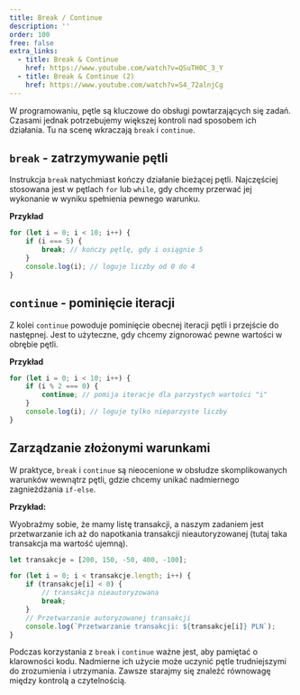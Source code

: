 ```yaml
---
title: Break / Continue
description: ''
order: 100
free: false
extra_links:
  - title: Break & Continue
    href: https://www.youtube.com/watch?v=QSuTH0C_3_Y
  - title: Break & Continue (2)
    href: https://www.youtube.com/watch?v=S4_72alnjCg
---
```


W programowaniu, pętle są kluczowe do obsługi powtarzających się zadań. Czasami jednak potrzebujemy większej kontroli nad sposobem ich działania. Tu na scenę wkraczają `break` i `continue`.

## `break` - zatrzymywanie pętli

Instrukcja `break` natychmiast kończy działanie bieżącej pętli. Najczęściej stosowana jest w pętlach `for` lub `while`, gdy chcemy przerwać jej wykonanie w wyniku spełnienia pewnego warunku.

**Przykład**

```javascript
for (let i = 0; i < 10; i++) {
	if (i === 5) {
		break; // kończy pętlę, gdy i osiągnie 5
	}
	console.log(i); // loguje liczby od 0 do 4
}
```

## `continue` - pominięcie iteracji

Z kolei `continue` powoduje pominięcie obecnej iteracji pętli i przejście do następnej. Jest to użyteczne, gdy chcemy zignorować pewne wartości w obrębie pętli.

**Przykład**

```javascript
for (let i = 0; i < 10; i++) {
	if (i % 2 === 0) {
		continue; // pomija iteracje dla parzystych wartości "i"
	}
	console.log(i); // loguje tylko nieparzyste liczby
}
```

## Zarządzanie złożonymi warunkami

W praktyce, `break` i `continue` są nieocenione w obsłudze skomplikowanych warunków wewnątrz pętli, gdzie chcemy unikać nadmiernego zagnieżdżania `if-else`.

**Przykład:**

Wyobraźmy sobie, że mamy listę transakcji, a naszym zadaniem jest przetwarzanie ich aż do napotkania transakcji nieautoryzowanej (tutaj taka transakcja ma wartość ujemną).

```javascript
let transakcje = [200, 150, -50, 400, -100];

for (let i = 0; i < transakcje.length; i++) {
	if (transakcje[i] < 0) {
		// transakcja nieautoryzowana
		break;
	}
	// Przetwarzanie autoryzowanej transakcji
	console.log(`Przetwarzanie transakcji: ${transakcje[i]} PLN`);
}
```

Podczas korzystania z `break` i `continue` ważne jest, aby pamiętać o klarowności kodu. Nadmierne ich użycie może uczynić pętle trudniejszymi do zrozumienia i utrzymania. Zawsze starajmy się znaleźć równowagę między kontrolą a czytelnością.
